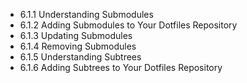 

- 6.1.1 Understanding Submodules
- 6.1.2 Adding Submodules to Your Dotfiles Repository
- 6.1.3 Updating Submodules
- 6.1.4 Removing Submodules
- 6.1.5 Understanding Subtrees
- 6.1.6 Adding Subtrees to Your Dotfiles Repository